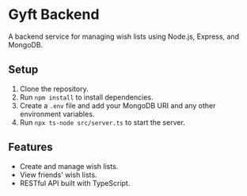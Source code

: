 # Gyft Backend
A backend service for managing wish lists using Node.js, Express, and MongoDB.

## Setup
1. Clone the repository.
2. Run `npm install` to install dependencies.
3. Create a `.env` file and add your MongoDB URI and any other environment variables.
4. Run `npx ts-node src/server.ts` to start the server.

## Features
- Create and manage wish lists.
- View friends' wish lists.
- RESTful API built with TypeScript.
